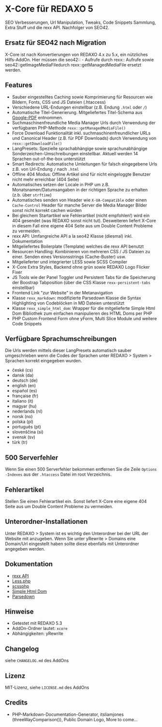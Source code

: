 X-Core für REDAXO 5
===================

SEO Verbesserungen, Url Manipulation, Tweaks, Code Snippets Sammlung, Extra Stuff und die rexx API. Nachfolger von SEO42.

## Ersatz für SEO42 nach Migration 

X-Core ist nach Konvertierungen von REDAXO 4.x zu 5.x, ein nützliches Hilfs-AddOn. Hier müssen die seo42:: - Aufrufe durch rexx:: Aufrufe sowie seo42::getImageMediaFiledurch rexx::getManagedMediaFile ersetzt werden.


## Features

* Sauber eingestelltes Caching sowie Komprimierung für Resourcen wie Bildern, Fonts, CSS und JS Dateien (.htaccess)
* Verschiedene URL-Endungen einstellbar (z.B. Endung `.html` oder `/`)
* Automatische Titel-Generierung. Mitgeliefertes Titel-Schema aus [Google-PDF](http://www.google.de/webmasters/docs/einfuehrung-in-suchmaschinenoptimierung.pdf) entnommen.
* Suchmaschinenfreundliche Media Manager Urls durch Verwendung der verfügbaren PHP-Methode `rexx::getManagedMediaFile()`
* Force Download Funktionalität inkl. suchmaschinenfreundlicher URLs und Canonical Header (z.B. für PDF Downloads) durch Verwendung von `rexx::getDownloadFile()`
* LangPresets: Spezielle sprachabhängige sowie sprachunabhängige Sonderzeichen-Umschreibungen einstellbar. Aktuell werden 14 Sprachen out-of-the-box unterstützt
* Smart Redirects: Automatische Umleitungen für falsch eingegebene Urls z.B. von Url-Endung `/` nach `.html`
* Offline 404 Modus: Offline Artikel sind für nicht eingeloggte Benutzer nicht mehr erreichbar (404 Seite)
* Automatisches setzen der Locale in PHP um z.B. Monatsnamen/Datumsangaben in der richtigen Sprache zu erhalten (z.b. über `strftime`)
* Automatisches senden von Header wie `X-UA-Compatible` oder einen `Cache-Control` Header für manche Server die Media Manager Bilder sonst nicht korrekt cachen würden
* Bei gleichem Startartikel wie Fehlerartikel (nicht empfohlen!) wird ein 404 gesendet (was REDAXO sonst nicht tut). Desweiteren liefert X-Core in diesem Fall eine eigene 404 Seite aus um Double Content Probleme zu vermeiden.
* rexx API: Umfangreiche API a la seo42 Klasse (diesmal) inkl. Dokumentation
* Mitgeliefertes Boilerplate (Template) welches die rexx API benutzt
* Resourcen Handling: Kombinieren von mehreren CSS / JS Dateien zu einer. Senden eines Versionsstrings (Cache-Buster) usw.
* Mitgelieferter und integrierter LESS sowie SCSS Compiler
* X-Core Extra Styles, Backend ohne grün sowie REDAXO Logo Flicker Fixer
* JS Tools wie der Panel Toggler und Persistent Tabs für die Speicherung der Boostrap Tabposition (über die CSS Klasse `rexx-persistent-tabs` einstellbar)
* Frontend Link "zur Website" in der Metanavigation
* Klasse `rexx_markdown`: modifizierte Parsedown Klasse die Syntax Highlighting von Codeblöcken in MD Dateien unterstützt
* Klasse `rexx_simple_html_dom`: Wrapper für die mitgelieferte Simple Html Dom Bibliothek zum einfachen manipulieren des HTML Doms per PHP
* PHP Custom Frontend Form ohne yForm, Multi Slice Module und weitere Code Snippets

## Verfügbare Sprachumschreibungen

Die Urls werden mittels dieser LangPresets automatisch sauber umgeschrieben wenn die Codes der Sprachen unter REDAXO > System > Sprachen korrekt eingegeben wurden.

* české (cs)
* dansk (da)
* deutsch (de)
* english (en)
* español (es)
* française (fr)
* italiano (it)
* magyar (hu)
* nederlands (nl)
* norsk (no)
* polska (pl)
* português (pt)
* slovenščina (si)
* svensk (sv)
* türk (tr)

## 500 Serverfehler

Wenn Sie einen 500 Serverfehler bekommen entfernen Sie die Zeile `Options -Indexes` aus der `.htaccess` Datei im root Verzeichnis.


## Fehlerartikel

Stellen Sie einen Fehlerartikel ein. Sonst liefert X-Core eine eigene 404 Seite aus um Double Content Probleme zu vermeiden.

## Unterordner-Installationen

Unter REDAXO > System ist es wichtig den Unterordner bei der URL der Website mit anzugeben. Wenn Sie unter yRewrite > Domains eine Domain/Url eingestellt haben sollte diese ebenfalls mit Unterordner angegeben werden.

## Dokumentation

* [rexx API](docs/rexx_api.md)
* [Less.php](http://lessphp.typesettercms.com/)
* [scssphp](http://leafo.net/scssphp/docs/)
* [Simple Html Dom](http://simplehtmldom.sourceforge.net/)
* [Parsedown](https://github.com/erusev/parsedown/wiki)

## Hinweise

* Getestet mit REDAXO 5.3
* AddOn-Ordner lautet: `xcore`
* Abhängigkeiten: yRewrite

## Changelog

siehe `CHANGELOG.md` des AddOns

## Lizenz

MIT-Lizenz, siehe `LICENSE.md` des AddOns

## Credits

* PHP-Markdown-Documentation-Generator, itsliamjones (threeWayComparison()), Public Domain Logo, More to come...
